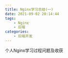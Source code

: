 ```yaml
---
title: Nginx学习总结(一)
date: 2021-09-02 20:14:44
tags:
    - Nginx
    - 后端
categories:
    - 后端开发
---
```

个人Nginx学习过程问题及收获
